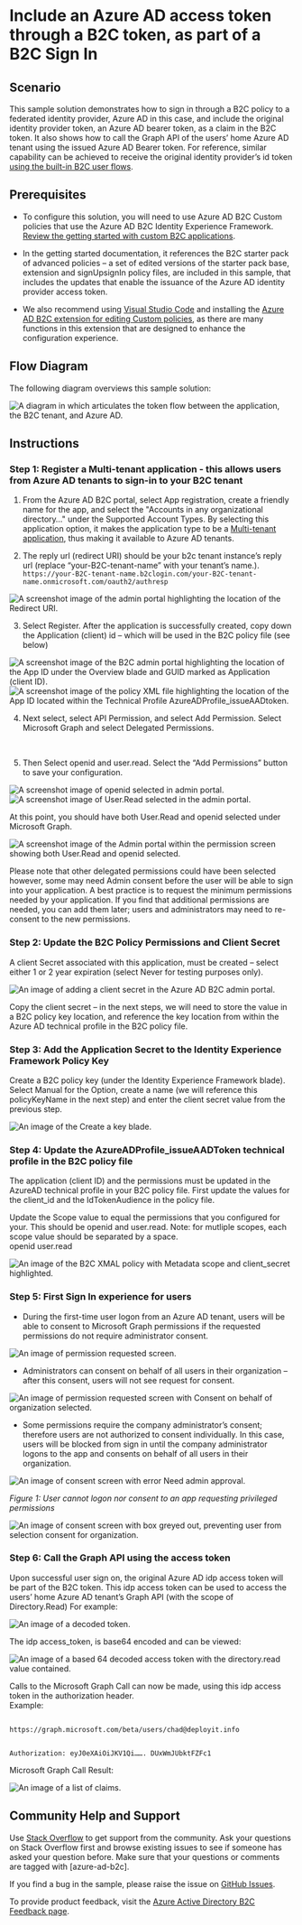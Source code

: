 # Include an Azure AD access token through a B2C token, as part of a B2C Sign In

## Scenario
This sample solution demonstrates how to sign in through a B2C policy to a federated identity provider, Azure AD in this case, and include the original identity provider token, an Azure AD bearer token, as a claim in the B2C token.  It also shows how to call the Graph API of the users’ home Azure AD tenant using the issued Azure AD Bearer token.  For reference, similar capability can be achieved to receive the original identity provider’s id token [using the built-in B2C user flows](https://docs.microsoft.com/en-us/azure/active-directory-b2c/idp-pass-through-user-flow).

## Prerequisites
- To configure this solution, you will need to use Azure AD B2C Custom policies that use the Azure AD B2C Identity Experience Framework.  [Review the getting started with custom B2C applications](https://docs.microsoft.com/en-us/azure/active-directory-b2c/active-directory-b2c-get-started-custom?tabs=applications).


- In the getting started documentation, it references the B2C starter pack of advanced policies – a set of edited versions of the starter pack base, extension and signUpsignIn policy files, are included in this sample, that includes the updates that enable the issuance of the Azure AD identity provider access token.  

- We also recommend using [Visual Studio Code](https://code.visualstudio.com/) and installing the [Azure AD B2C extension for editing Custom policies](https://marketplace.visualstudio.com/items?itemName=AzureADB2CTools.aadb2c), as there are many functions in this extension that are designed to enhance the configuration experience.

## Flow Diagram
The following diagram overviews this sample solution:

<img alt="A diagram in which articulates the token flow between the application, the B2C tenant, and Azure AD." src="media/IssueAADTokenThroughB2C.jpg" >

## Instructions

### Step 1: Register a Multi-tenant application - this allows users from Azure AD tenants to sign-in to your B2C tenant

1. From the Azure AD B2C portal, select App registration, create a friendly name for the app, and select the "Accounts in any organizational directory…" under the Supported Account Types.  By selecting this application option, it makes the application type to be a [Multi-tenant application](https://docs.microsoft.com/en-us/azure/active-directory/develop/howto-convert-app-to-be-multi-tenant), thus making it available to Azure AD tenants.

2. The reply url (redirect URI) should be your b2c tenant instance’s reply url  (replace “your-B2C-tenant-name” with your tenant’s name.).  
`
 https://your-B2C-tenant-name.b2clogin.com/your-B2C-tenant-name.onmicrosoft.com/oauth2/authresp 
`


<img alt="A screenshot image of the admin portal highlighting the location of the Redirect URI." src="media/RegisterYourApp.jpg" >

3. Select Register.  After the application is successfully created, copy down the Application (client) id – which will be used in the B2C policy file (see below)

<img alt="A screenshot image of the B2C admin portal highlighting the location of the App ID under the Overview blade and GUID marked as Application (client ID)." src="media/ClientID.jpg" >

<img alt="A screenshot image of the policy XML file highlighting the location of the App ID located within the Technical Profile AzureADProfile_issueAADtoken." src="media/ClientID2.jpg" >

4. Next select, select API Permission, and select Add Permission.  Select Microsoft Graph and select Delegated Permissions.
 
 <img alt="" src="media/AppPermissions1.jpg" >
 <img alt="" src="media/AppPermissions2.jpg" >
 <img alt="" src="media/AppPermissions3.jpg" >
 
5. Then Select openid and user.read. Select the “Add Permissions” button to save your configuration.  

<img alt="A screenshot image of openid selected in admin portal." src="media/AppPermissions4.jpg" >
<img alt="A screenshot image of User.Read selected in the admin portal." src="media/AppPermissions5.jpg" >

At this point, you should have both User.Read and openid selected under Microsoft Graph.

<img alt="A screenshot image of the Admin portal within the permission screen showing both User.Read and openid selected." src="media/AppPermissions6.jpg" >

Please note that other delegated permissions could have been selected however, some may need Admin consent before the user will be able to sign into your application. A best practice is to request the minimum permissions needed by your application.  If you find that additional permissions are needed, you can add them later; users and administrators may need to re-consent to the new permissions.

### Step 2: Update the B2C Policy Permissions and Client Secret

A client Secret associated with this application, must be created – select either 1 or 2 year expiration (select Never for testing purposes only).  

<img alt="An image of adding a client secret in the Azure AD B2C admin portal." src="media/ClientSecret.jpg" >
 
Copy the client secret – in the next steps, we will need to store the value in a B2C policy key location, and reference the key location from within the Azure AD technical profile in the B2C policy file.  

### Step 3: Add the Application Secret to the Identity Experience Framework Policy Key

Create a B2C policy key (under the Identity Experience Framework blade).  Select Manual for the Option, create a name (we will reference this policyKeyName in the next step) and enter the client secret value from the previous step.

<img alt="An image of the Create a key blade." src="media/CreateKey.jpg" >

### Step 4: Update the AzureADProfile_issueAADToken technical profile in the B2C policy file

The application (client ID) and the permissions must be updated in the AzureAD technical profile in your B2C policy file.   First update the values for the client_id and the IdTokenAudience in the policy file.

Update the Scope value to equal the permissions that you configured for your.  This should be openid and user.read.   Note: for mutliple scopes, each scope value should be separated by a space.  
      <Item Key="scope">openid user.read</Item>

<img alt="An image of the B2C XMAL policy with Metadata scope and client_secret highlighted." src="media/AAD-TP.jpg" >

### Step 5: First Sign In experience for users

- During the first-time user logon from an Azure AD tenant, users will be able to consent to Microsoft Graph permissions if the requested permissions do not require administrator consent.

<img alt="An image of permission requested screen." src="media/Consent1.jpg" >

- Administrators can consent on behalf of all users in their organization – after this consent, users will not see request for consent.

<img alt="An image of permission requested screen with Consent on behalf of organization selected." src="media/Consent2.jpg" > 

- Some permissions require the company administrator’s consent; therefore users are not authorized to consent individually.  In this case, users will be blocked from sign in until the company administrator logons to the app and consents on behalf of all users in their organization.

<img alt="An image of consent screen with error Need admin approval." src="media/Consent3.jpg" >
         
*Figure 1: User cannot logon nor consent to an app requesting privileged permissions*

<img alt="An image of consent screen with box greyed out, preventing user from selection consent for organization." src="media/Consent4.jpg" >
              

### Step 6: Call the Graph API using the access token

Upon successful user sign on, the original Azure AD idp access token will  be part of the B2C token.  This idp access token can be used to access the users’ home Azure AD tenant’s Graph API (with the scope of Directory.Read)   For example:

<img alt="An image of a decoded token.  " src="media/token1.jpg" >
 

The idp access_token, is base64 encoded and can be viewed:

<img alt="An image of a based 64 decoded access token with the directory.read value contained.  " src="media/token2.jpg" >
 

Calls to the Microsoft Graph Call can now be made, using this idp access token in the authorization header.  
Example:

<code>
https://graph.microsoft.com/beta/users/chad@deployit.info

Authorization:  eyJ0eXAiOiJKV1Qi……. DUxWmJUbktFZFc1
</code>

Microsoft Graph Call Result:

<img alt="An image of a list of claims." src="media/Graph1.jpg" >

## Community Help and Support
Use [Stack Overflow](https://stackoverflow.com/questions/tagged/azure-ad-b2c) to get support from the community. Ask your questions on Stack Overflow first and browse existing issues to see if someone has asked your question before. Make sure that your questions or comments are tagged with [azure-ad-b2c].

If you find a bug in the sample, please raise the issue on [GitHub Issues](https://github.com/azure-ad-b2c/samples/issues).

To provide product feedback, visit the [Azure Active Directory B2C Feedback page](https://feedback.azure.com/forums/169401-azure-active-directory?category_id=160596).
